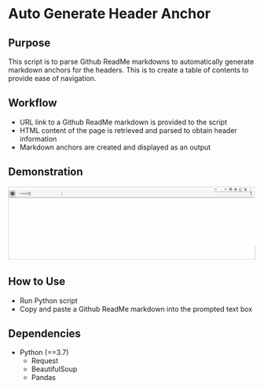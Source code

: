 # Auto Generate Header Anchor

## Purpose
This script is to parse Github ReadMe markdowns to automatically generate markdown anchors for the headers.
This is to create a table of contents to provide ease of navigation.

## Workflow
- URL link to a Github ReadMe markdown is provided to the script
- HTML content of the page is retrieved and parsed to obtain header information
- Markdown anchors are created and displayed as an output

## Demonstration
![Demonstration](https://github.com/TravisH0301/auto_generate_header_anchor/blob/main/example.gif)

## How to Use
- Run Python script
- Copy and paste a Github ReadMe markdown into the prompted text box

## Dependencies
- Python (==3.7)
  - Request
  - BeautifulSoup
  - Pandas
